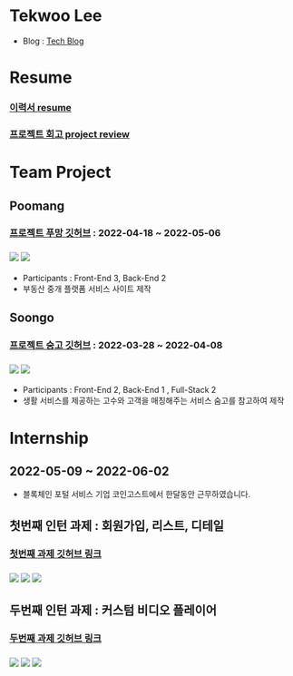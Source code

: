 # Tekwoo Lee
- Blog : [Tech Blog](https://velog.io/@leetekwoo)

# Resume

### [이력서 resume](https://short-agreement-80a.notion.site/973d2eecb6de4b739edd55f1ed689efc)
### [프로젝트 회고 project review](https://short-agreement-80a.notion.site/a804940141cb48e68ed85c1fc7f70f00)

# Team Project

## Poomang

### [프로젝트 푸망 깃허브](https://github.com/0teklee/Poomuh-front) : 2022-04-18 ~ 2022-05-06
### <img src="https://img.shields.io/badge/JavaScript-F7DF1E?style=flatsquare&logo=Javascript&logoColor=white"> <img src="https://img.shields.io/badge/React-61dafb?style=flatsquare&logo=React&logoColor=white">
- Participants : Front-End 3, Back-End 2
- 부동산 중개 플랫폼 서비스 사이트 제작


## Soongo

### [프로젝트 숭고 깃허브](https://github.com/0teklee/soongo-project-front) : 2022-03-28 ~ 2022-04-08
### <img src="https://img.shields.io/badge/JavaScript-F7DF1E?style=flatsquare&logo=Javascript&logoColor=white"> <img src="https://img.shields.io/badge/React-61dafb?style=flatsquare&logo=React&logoColor=white">
- Participants : Front-End 2, Back-End 1 , Full-Stack 2
- 생활 서비스를 제공하는 고수와 고객을 매칭해주는 서비스 숨고를 참고하여 제작


# Internship 
## 2022-05-09 ~ 2022-06-02  
- 블록체인 포털 서비스 기업 코인고스트에서 한달동안 근무하였습니다.

## 첫번째 인턴 과제 : 회원가입, 리스트, 디테일
### [첫번째 과제 깃허브 링크](https://github.com/0teklee/Internship-project-01)
### <img src="https://img.shields.io/badge/React-61dafb?style=flatsquare&logo=React&logoColor=white"> <img src="https://img.shields.io/badge/TypeScript-3178C6?style=flatsquare&logo=TypeScript&logoColor=white"> <img src="https://img.shields.io/badge/Next.js-000000?style=flatsquare&logo=Next.js&logoColor=white">

## 두번째 인턴 과제 : 커스텀 비디오 플레이어
### [두번째 과제 깃허브 링크](https://github.com/0teklee/CustomVideoPlayer) 
### <img src="https://img.shields.io/badge/React-61dafb?style=flatsquare&logo=React&logoColor=white"> <img src="https://img.shields.io/badge/TypeScript-3178C6?style=flatsquare&logo=TypeScript&logoColor=white"> <img src="https://img.shields.io/badge/Next.js-000000?style=flatsquare&logo=Next.js&logoColor=white">



